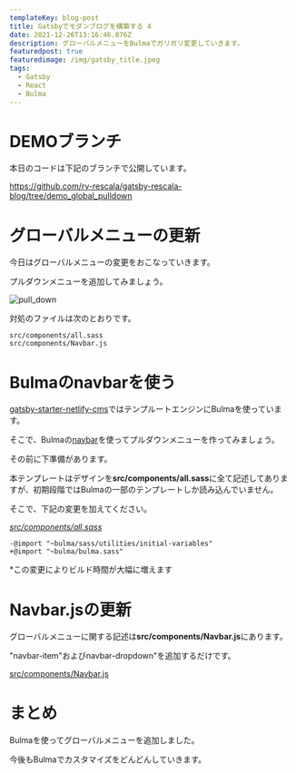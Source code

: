 ```yaml
---
templateKey: blog-post
title: Gatsbyでモダンブログを構築する 4
date: 2021-12-26T13:16:46.076Z
description: グローバルメニューをBulmaでガリガリ変更していきます。
featuredpost: true
featuredimage: /img/gatsby_title.jpeg
tags:
  - Gatsby
  - React
  - Bulma
---
```

# DEMOブランチ

本日のコードは下記のブランチで公開しています。

https://github.com/rv-rescala/gatsby-rescala-blog/tree/demo_global_pulldown

# グローバルメニューの更新

今日はグローバルメニューの変更をおこなっていきます。

プルダウンメニューを追加してみましょう。

![pull_down](/img/スクリーンショット-2021-12-26-22.37.00.png "pull down")

対処のファイルは次のとおりです。

```
src/components/all.sass
src/components/Navbar.js
```

# **Bulmaのnavbarを使う**

[gatsby-starter-netlify-cms](https://github.com/netlify-templates/gatsby-starter-netlify-cms)ではテンプルートエンジンにBulmaを使っています。

そこで、Bulmaの[navbar](https://bulma.io/documentation/components/navbar/)を使ってプルダウンメニューを作ってみましょう。

その前に下準備があります。

本テンプレートはデザインを**src/components/all.sass**に全て記述してありますが、初期段階ではBulmaの一部のテンプレートしか読み込んでいません。

そこで、下記の変更を加えてください。

*[src/components/all.sass](https://github.com/rv-rescala/gatsby-rescala-blog/commit/d741021c65abb2f6a9d4dffa049a83f575928fab#diff-3fad579ba8ba0014309380c4e7cd59d3a6823e650a84cddca5d2fc78fc5b0d86)*

```
-@import "~bulma/sass/utilities/initial-variables"
+@import "~bulma/bulma.sass"
```

\*この変更によりビルド時間が大幅に増えます

# Navbar.jsの更新

グローバルメニューに関する記述は**src/components/Navbar.js**にあります。

"navbar-item"およびnavbar-dropdown"を追加するだけです。

[src/components/Navbar.js](https://github.com/rv-rescala/gatsby-rescala-blog/blob/d741021c65abb2f6a9d4dffa049a83f575928fab/src/components/Navbar.js)



# まとめ

Bulmaを使ってグローバルメニューを追加しました。

今後もBulmaでカスタマイズをどんどんしていきます。